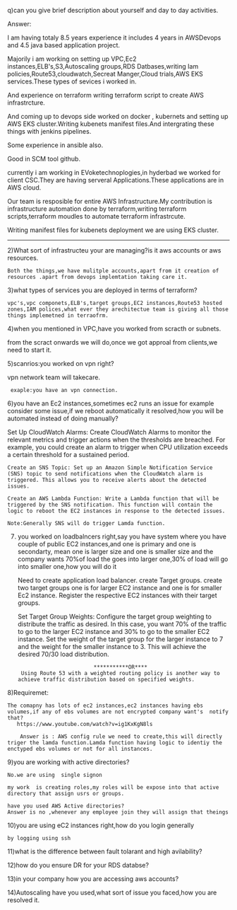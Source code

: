 q)can you give brief description about yourself and day to day activities.

Answer:

I am having totaly 8.5 years experience it includes 4 years in AWSDevops and 4.5 java based application project.

Majorily i am working on setting up VPC,Ec2 instances,ELB's,S3,Autoscaling groups,RDS Datbases,writing Iam policies,Route53,cloudwatch,Secreat Manger,Cloud trials,AWS EKS services.These types of sevices i worked in.

And experience on terraform writing terraform script to create AWS infrastrcture.

And coming up to devops side worked on docker , kubernets and setting up AWS EKS cluster.Writing kubenets manifest files.And intergrating these things with jenkins pipelines.

Some experience in ansible also.

Good in SCM tool github.

currently i am working in EVoketechnoplogies,in hyderbad we worked for client CSC.They are having serveral Applications.These applications are in AWS cloud.

Our team is  resposible for entire AWS Infrastructure.My contribution is infrastructure automation done by terraform,writing terraform scripts,terraform moudles to automate terraform infrastrcute.

Writing manifest files for kubenets deployment we are using EKS cluster.

*************************************************************************************


2)What sort of infrastructeu your are managing?is it aws accounts or aws resources.

    Both the things,we have mulitple accounts,apart from it creation of resources .apart from devops implemtation taking care it.


3)what types of services you are deployed in terms of terraform?

    vpc's,vpc componets,ELB's,target groups,EC2 instances,Route53 hosted zones,IAM polices,what ever they arechitectue team is giving all those things implemetned in terraofrm.

4)when you mentioned in VPC,have you worked from scracth or subnets.

   from the scract onwards we will do,once we got approal from clients,we need to start it.

5)scanrios:you worked on vpn right?

  vpn network team will takecare.

     exaple:you have an vpn connection.

6)you have an Ec2 instances,sometimes ec2 runs an issue for example consider some issue,if we reboot automatically it resolved,how you will be automated instead of doing manually?

   Set Up CloudWatch Alarms: Create CloudWatch Alarms to monitor the relevant metrics and trigger actions when the thresholds are breached. For example, you could create an alarm to trigger when CPU utilization exceeds a certain threshold for a sustained period.

    Create an SNS Topic: Set up an Amazon Simple Notification Service (SNS) topic to send notifications when the CloudWatch alarm is triggered. This allows you to receive alerts about the detected issues.
    
    Create an AWS Lambda Function: Write a Lambda function that will be triggered by the SNS notification. This function will contain the logic to reboot the EC2 instances in response to the detected issues.

    Note:Generally SNS will do trigger Lamda function.

7) you worked on loadbalncers right,say you have system where you have couple of public EC2 instances,and one is primary and one is secondarty, mean one is larger size and one is smaller size and the company wants 70%of load the goes into larger one,30% of load will go into smaller one,how you will do it

      Need to create application load balancer.
      create Target groups.
         create two target groups one is for larger EC2 instance and one is for smaller Ec2 instance.
         Register the respective EC2 instances with their target groups.
     
      Set Target Group Weights:
         Configure the target group weighting to distribute the traffic as desired. In this case, you want 70% of the traffic to go to the larger EC2 instance and 30% to go to the smaller EC2 instance.
         Set the weight of the target group for the larger instance to 7 and the weight for the smaller instance to 3. This will achieve the desired 70/30 load distribution.

                               ***********OR****
        Using Route 53 with a weighted routing policy is another way to achieve traffic distribution based on specified weights. 


8)Requiremet:

    The comapny has lots of ec2 instances,ec2 instances having ebs volumes,if any of ebs volumes are not encrypted company want's  notify that?
       https://www.youtube.com/watch?v=ig1KxKgN8ls

        Answer is : AWS config rule we need to create,this will directly triger the lamda function.Lamda function having logic to identiy the enctyped ebs volumes or not for all instances.



9)you are working with active directories?

    No.we are using  single signon 

    my work  is creating roles,my roles will be expose into that active directory that assign usrs or groups. 

    have you used AWS Active directories?
    Answer is no ,whenever any employee join they will assign that theings

10)you are using eC2 instances right,how do you login generally

    by logging using ssh

11)what is the difference between fault tolarant and high avilability?


12)how do you ensure DR for your RDS databse?

13)in your company how you are accessing aws accounts?

14)Autoscaling have you used,what sort of issue you faced,how you are resolved it.

